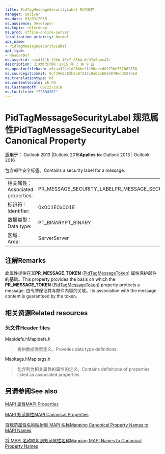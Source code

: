 ```yaml
---
title: PidTagMessageSecurityLabel 规范属性
manager: soliver
ms.date: 03/09/2015
ms.audience: Developer
ms.topic: reference
ms.prod: office-online-server
localization_priority: Normal
api_name:
- PidTagMessageSecurityLabel
api_type:
- HeaderDef
ms.assetid: aae41f1b-19bb-40c7-8564-0c87a5a4e47c
description: 上次修改时间：2015 年 3 月 9 日
ms.openlocfilehash: a6caa322e1d266be1fe56aecd89736e757067758
ms.sourcegitcommit: 0cf39e5382b8c6f236c8a63c6036849ed3527ded
ms.translationtype: MT
ms.contentlocale: zh-CN
ms.lasthandoff: 08/23/2018
ms.locfileid: "22594367"
---
```

# <a name="pidtagmessagesecuritylabel-canonical-property"></a><span data-ttu-id="db3b2-103">PidTagMessageSecurityLabel 规范属性</span><span class="sxs-lookup"><span data-stu-id="db3b2-103">PidTagMessageSecurityLabel Canonical Property</span></span>

  
  
<span data-ttu-id="db3b2-104">**适用于**： Outlook 2013 |Outlook 2016</span><span class="sxs-lookup"><span data-stu-id="db3b2-104">**Applies to**: Outlook 2013 | Outlook 2016</span></span> 
  
<span data-ttu-id="db3b2-105">包含邮件安全标签。</span><span class="sxs-lookup"><span data-stu-id="db3b2-105">Contains a security label for a message.</span></span>
  
|||
|:-----|:-----|
|<span data-ttu-id="db3b2-106">相关属性：</span><span class="sxs-lookup"><span data-stu-id="db3b2-106">Associated properties:</span></span>  <br/> |<span data-ttu-id="db3b2-107">PR_MESSAGE_SECURITY_LABEL</span><span class="sxs-lookup"><span data-stu-id="db3b2-107">PR_MESSAGE_SECURITY_LABEL</span></span>  <br/> |
|<span data-ttu-id="db3b2-108">标识符：</span><span class="sxs-lookup"><span data-stu-id="db3b2-108">Identifier:</span></span>  <br/> |<span data-ttu-id="db3b2-109">0x001E</span><span class="sxs-lookup"><span data-stu-id="db3b2-109">0x001E</span></span>  <br/> |
|<span data-ttu-id="db3b2-110">数据类型：</span><span class="sxs-lookup"><span data-stu-id="db3b2-110">Data type:</span></span>  <br/> |<span data-ttu-id="db3b2-111">PT_BINARY</span><span class="sxs-lookup"><span data-stu-id="db3b2-111">PT_BINARY</span></span>  <br/> |
|<span data-ttu-id="db3b2-112">区域：</span><span class="sxs-lookup"><span data-stu-id="db3b2-112">Area:</span></span>  <br/> |<span data-ttu-id="db3b2-113">Server</span><span class="sxs-lookup"><span data-stu-id="db3b2-113">Server</span></span>  <br/> |
   
## <a name="remarks"></a><span data-ttu-id="db3b2-114">注解</span><span class="sxs-lookup"><span data-stu-id="db3b2-114">Remarks</span></span>

<span data-ttu-id="db3b2-115">此属性提供在其**PR_MESSAGE_TOKEN** ([PidTagMessageToken](pidtagmessagetoken-canonical-property.md)) 属性保护邮件的基础。</span><span class="sxs-lookup"><span data-stu-id="db3b2-115">This property provides the basis on which the **PR_MESSAGE_TOKEN** ([PidTagMessageToken](pidtagmessagetoken-canonical-property.md)) property protects a message.</span></span> <span data-ttu-id="db3b2-116">由令牌保证其与邮件内容的关联。</span><span class="sxs-lookup"><span data-stu-id="db3b2-116">Its association with the message content is guaranteed by the token.</span></span>
  
## <a name="related-resources"></a><span data-ttu-id="db3b2-117">相关资源</span><span class="sxs-lookup"><span data-stu-id="db3b2-117">Related resources</span></span>

### <a name="header-files"></a><span data-ttu-id="db3b2-118">头文件</span><span class="sxs-lookup"><span data-stu-id="db3b2-118">Header files</span></span>

<span data-ttu-id="db3b2-119">Mapidefs.h</span><span class="sxs-lookup"><span data-stu-id="db3b2-119">Mapidefs.h</span></span>
  
> <span data-ttu-id="db3b2-120">提供数据类型定义。</span><span class="sxs-lookup"><span data-stu-id="db3b2-120">Provides data type definitions.</span></span>
    
<span data-ttu-id="db3b2-121">Mapitags.h</span><span class="sxs-lookup"><span data-stu-id="db3b2-121">Mapitags.h</span></span>
  
> <span data-ttu-id="db3b2-122">包含列为相关属性的属性的定义。</span><span class="sxs-lookup"><span data-stu-id="db3b2-122">Contains definitions of properties listed as associated properties.</span></span>
    
## <a name="see-also"></a><span data-ttu-id="db3b2-123">另请参阅</span><span class="sxs-lookup"><span data-stu-id="db3b2-123">See also</span></span>



[<span data-ttu-id="db3b2-124">MAPI 属性</span><span class="sxs-lookup"><span data-stu-id="db3b2-124">MAPI Properties</span></span>](mapi-properties.md)
  
[<span data-ttu-id="db3b2-125">MAPI 规范属性</span><span class="sxs-lookup"><span data-stu-id="db3b2-125">MAPI Canonical Properties</span></span>](mapi-canonical-properties.md)
  
[<span data-ttu-id="db3b2-126">将规范属性名称映射到 MAPI 名称</span><span class="sxs-lookup"><span data-stu-id="db3b2-126">Mapping Canonical Property Names to MAPI Names</span></span>](mapping-canonical-property-names-to-mapi-names.md)
  
[<span data-ttu-id="db3b2-127">将 MAPI 名称映射到规范属性名称</span><span class="sxs-lookup"><span data-stu-id="db3b2-127">Mapping MAPI Names to Canonical Property Names</span></span>](mapping-mapi-names-to-canonical-property-names.md)

